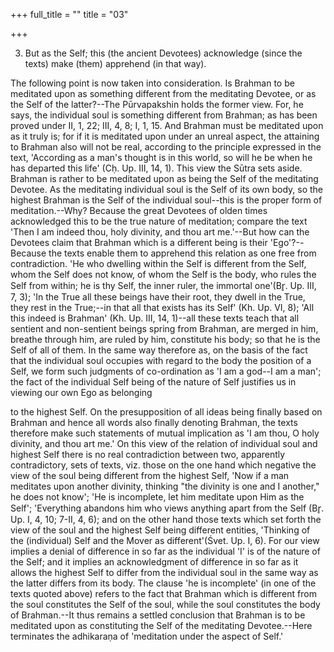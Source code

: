 +++
full_title = ""
title = "03"

+++


3. But as the Self; this (the ancient Devotees) acknowledge (since the texts) make (them) apprehend (in that way).

The following point is now taken into consideration. Is Brahman to be meditated upon as something different from the meditating Devotee, or as the Self of the latter?--The Pūrvapakshin holds the former view. For, he says, the individual soul is something different from Brahman; as has been proved under II, 1, 22; III, 4, 8; I, 1, 15. And Brahman must be meditated upon as it truly is; for if it is meditated upon under an unreal aspect, the attaining to Brahman also will not be real, according to the principle expressed in the text, 'According as a man's thought is in this world, so will he be when he has departed this life' (Cḥ. Up. III, 14, 1). This view the Sūtra sets aside. Brahman is rather to be meditated upon as being the Self of the meditating Devotee. As the meditating individual soul is the Self of its own body, so the highest Brahman is the Self of the individual soul--this is the proper form of meditation.--Why? Because the great Devotees of olden times acknowledged this to be the true nature of meditation; compare the text 'Then I am indeed thou, holy divinity, and thou art me.'--But how can the Devotees claim that Brahman which is a different being is their 'Ego'?--Because the texts enable them to apprehend this relation as one free from contradiction. 'He who dwelling within the Self is different from the Self, whom the Self does not know, of whom the Self is the body, who rules the Self from within; he is thy Self, the inner ruler, the immortal one'(Br̥. Up. III, 7, 3); 'In the True all these beings have their root, they dwell in the True, they rest in the True;--in that all that exists has its Self' (Kh. Up. VI, 8); 'All this indeed is Brahman' (Kh. Up. III, 14, 1)--all these texts teach that all sentient and non-sentient beings spring from Brahman, are merged in him, breathe through him, are ruled by him, constitute his body; so that he is the Self of all of them. In the same way therefore as, on the basis of the fact that the individual soul occupies with regard to the body the position of a Self, we form such judgments of co-ordination as 'I am a god--I am a man'; the fact of the individual Self being of the nature of Self justifies us in viewing our own Ego as belonging

to the highest Self. On the presupposition of all ideas being finally based on Brahman and hence all words also finally denoting Brahman, the texts therefore make such statements of mutual implication as 'I am thou, O holy divinity, and thou art me.' On this view of the relation of individual soul and highest Self there is no real contradiction between two, apparently contradictory, sets of texts, viz. those on the one hand which negative the view of the soul being different from the highest Self, 'Now if a man meditates upon another divinity, thinking "the divinity is one and I another," he does not know'; 'He is incomplete, let him meditate upon Him as the Self'; 'Everything abandons him who views anything apart from the Self (Br̥. Up. I, 4, 10; 7-II, 4, 6); and on the other hand those texts which set forth the view of the soul and the highest Self being different entities, 'Thinking of the (individual) Self and the Mover as different'(Śvet. Up. I, 6). For our view implies a denial of difference in so far as the individual 'I' is of the nature of the Self; and it implies an acknowledgment of difference in so far as it allows the highest Self to differ from the individual soul in the same way as the latter differs from its body. The clause 'he is incomplete' (in one of the texts quoted above) refers to the fact that Brahman which is different from the soul constitutes the Self of the soul, while the soul constitutes the body of Brahman.--It thus remains a settled conclusion that Brahman is to be meditated upon as constituting the Self of the meditating Devotee.--Here terminates the adhikaraṇa of 'meditation under the aspect of Self.'

